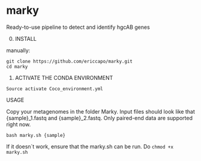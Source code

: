 # marky
Ready-to-use pipeline to detect and identify hgcAB genes


0. INSTALL

manually:
```
git clone https://github.com/ericcapo/marky.git
cd marky
```

1. ACTIVATE THE CONDA ENVIRONMENT
```
Source activate Coco_environment.yml
```

USAGE

Copy your metagenomes in the folder Marky. Input files should look like that {sample}_1.fastq and {sample}_2.fastq. Only paired-end data are supported right now.

```
bash marky.sh {sample}
```

If it doesn´t work, ensure that the marky.sh can be run. Do
```chmod +x marky.sh```





